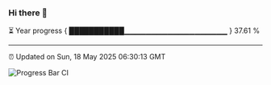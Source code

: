 ### Hi there 👋

⏳ Year progress { ███████████▁▁▁▁▁▁▁▁▁▁▁▁▁▁▁▁▁▁▁ } 37.61 %

---

⏰ Updated on Sun, 18 May 2025 06:30:13 GMT

![Progress Bar CI](https://github.com/liununu/liununu/workflows/Progress%20Bar%20CI/badge.svg)
